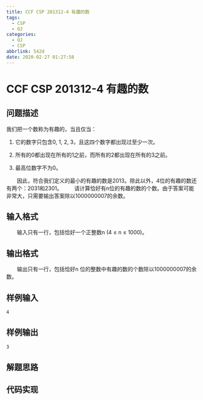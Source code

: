 ```yaml
---
title: CCF CSP 201312-4 有趣的数
tags:
  - CSP
  - OJ
categories: 
  - OJ
  - CSP
abbrlink: 542d
date: 2020-02-27 01:27:58
---
```


# CCF CSP 201312-4 有趣的数

## 问题描述

我们把一个数称为有趣的，当且仅当：

1. 它的数字只包含0, 1, 2, 3，且这四个数字都出现过至少一次。
   
2. 所有的0都出现在所有的1之前，而所有的2都出现在所有的3之前。
   
3. 最高位数字不为0。
   
　　因此，符合我们定义的最小的有趣的数是2013。除此以外，4位的有趣的数还有两个：2031和2301。
　　请计算恰好有n位的有趣的数的个数。由于答案可能非常大，只需要输出答案除以1000000007的余数。

## 输入格式

　　输入只有一行，包括恰好一个正整数n (4 ≤ n ≤ 1000)。

## 输出格式

　　输出只有一行，包括恰好n 位的整数中有趣的数的个数除以1000000007的余数。

## 样例输入

```txt
4
```

## 样例输出

```txt
3
```

## 解题思路


## 代码实现

